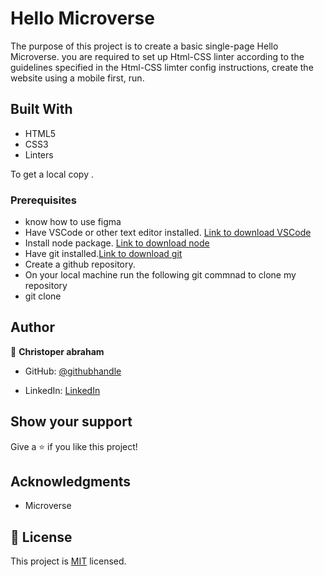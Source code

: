 # Hello Microverse

The purpose of this project is to create a basic single-page Hello Microverse. you are required to set up Html-CSS linter according to the guidelines specified in the Html-CSS limter config instructions, create the website using a mobile first, run.

## Built With

- HTML5
- CSS3
- Linters



To get a local copy .

### Prerequisites
- know how to use figma
- Have VSCode or other text editor installed. [Link to download VSCode](https://code.visualstudio.com/download)
- Install node package. [Link to download node](https://nodejs.org/en/download/)
- Have git installed.[Link to download git](https://git-scm.com/downloads)
- Create a github repository.
- On your local machine run the following git commnad to clone my repository
- git clone <my github repository url>


## Author

👤 **Christoper abraham**

- GitHub: [@githubhandle](https://github.com/Cabraham1)

- LinkedIn: [LinkedIn](https://www.linkedin.com/in/abrahamchristopher)


## Show your support

Give a ⭐️ if you like this project!

## Acknowledgments

- Microverse

## 📝 License

This project is [MIT](./MIT.md) licensed.
